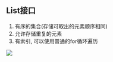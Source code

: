 ## List接口

1. 有序的集合(存储可取出的元素顺序相同)
2. 允许存储重复的元素
3. 有索引, 可以使用普通的for循环遍历



![](https://pic.superbed.cn/item/5da122a0451253d178576f48.jpg)

